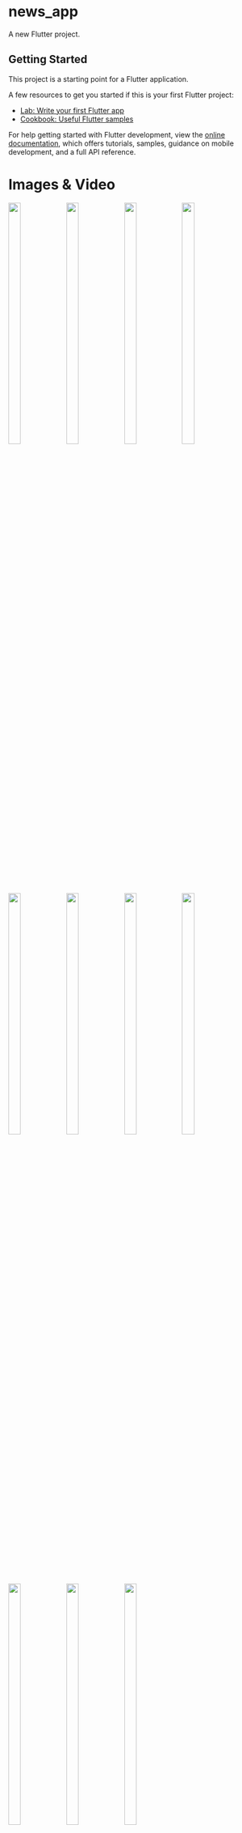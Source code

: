 # news_app

A new Flutter project.

## Getting Started

This project is a starting point for a Flutter application.

A few resources to get you started if this is your first Flutter project:

- [Lab: Write your first Flutter app](https://docs.flutter.dev/get-started/codelab)
- [Cookbook: Useful Flutter samples](https://docs.flutter.dev/cookbook)

For help getting started with Flutter development, view the
[online documentation](https://docs.flutter.dev/), which offers tutorials,
samples, guidance on mobile development, and a full API reference.


# Images & Video
<p float="center">


<img src="https://user-images.githubusercontent.com/118955280/216594668-2e628acf-035b-4fe4-9523-305141b12f1d.png" width=22% height=35%>
<img src="https://user-images.githubusercontent.com/118955280/216594670-cf3275af-2824-4e65-86c1-8c911beee578.png" width=22% height=35%>
<img src="https://user-images.githubusercontent.com/118955280/216594680-df0cdf00-b9f6-43b8-8ca4-82aed083702f.png" width=22% height=35%>
<img src="https://user-images.githubusercontent.com/118955280/216594686-61fdc8ad-bfc8-4385-b6d6-8482d6790928.png" width=22% height=35%>
<img src="https://user-images.githubusercontent.com/118955280/216594689-a8cce23b-6bbe-41cd-8fd7-2ba13c57f374.png" width=22% height=35%>
<img src="https://user-images.githubusercontent.com/118955280/216594694-c14ad543-cacb-4b1c-a57f-2cce656a1a44.png" width=22% height=35%>
<img src="https://user-images.githubusercontent.com/118955280/216594698-2a22fc15-8a48-4b24-9eab-d23376c31f4f.png" width=22% height=35%>
<img src="https://user-images.githubusercontent.com/118955280/216594707-eb508fb6-1ec5-4488-8aa7-dbe5a7cd423d.png" width=22% height=35%>
<img src="https://user-images.githubusercontent.com/118955280/216594711-ffa755d0-5707-4444-978d-d0d42b0ff042.png" width=22% height=35%>
<img src="https://user-images.githubusercontent.com/118955280/216594717-d096ea21-a15c-49ab-862f-bf7c91a3f13b.png" width=22% height=35%>
<img src="https://user-images.githubusercontent.com/118955280/216594646-ec97f0da-f555-44dc-9ae5-32b4305bd339.png" width=22% height=35%>

https://user-images.githubusercontent.com/118955280/216597550-b22c3199-62a1-4e18-afc1-e18ecfda1b8d.mp4

</p>
